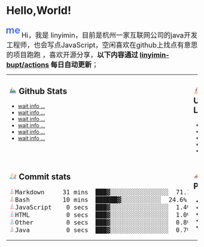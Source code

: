 # Hello,World!

<img src='https://github.com/linyimin-bupt/linyimin-bupt/blob/main/icons/about-dot-me.svg' width="36"/> <font size=4.5>Hi，我是 linyimin，目前是杭州一家互联网公司的java开发工程师，也会写点JavaScript，空闲喜欢在github上找点有意思的项目跑跑 ，喜欢开源分享，**以下内容通过 <a href="https://github.com/linyimin-bupt/linyimin-bupt/actions" target="_blank">linyimin-bupt/actions</a> 每日自动更新**；</font>

<table width="100%">
<tr>
<td valign="top" width="50%">

## <img src='https://github.com/linyimin-bupt/linyimin-bupt/blob/main/icons/jet-ski.svg' height="20px"> Github Stats

<!-- github stats starts -->
* <a href='' target='_blank'>wait info ...</a>
* <a href='' target='_blank'>wait info ...</a>
* <a href='' target='_blank'>wait info ...</a>
* <a href='' target='_blank'>wait info ...</a>
* <a href='' target='_blank'>wait info ...</a>
* <a href='' target='_blank'>wait info ...</a>
<!-- github stats ends -->

</td>
<td valign="top" width="50%">

## <img src='https://github.com/linyimin-bupt/linyimin-bupt/blob/main/icons/sup.svg' height="20px"> Most Used Language

<!-- Most Used Language starts -->
* <a href='' target='_blank'>wait info ...</a>
* <a href='' target='_blank'>wait info ...</a>
* <a href='' target='_blank'>wait info ...</a>
* <a href='' target='_blank'>wait info ...</a>
* <a href='' target='_blank'>wait info ...</a>
<!-- Most Used Language ends -->

</td>
</tr>
<tr>
<td valign="top" width="50%">

## <img src='https://github.com/linyimin-bupt/linyimin-bupt/blob/main/icons/catamaran.svg' height='20px'> Commit stats

<!-- Commit stats starts -->
<pre>
<img src='https://github.com/linyimin-bupt/linyimin-bupt/blob/main/icons/java-original-wordmark.svg' height='16px'><font size=4.5>Markdown     31 mins  ███▓░░░░░░░░░░░░░░░░  71.1%</size>
<img src='https://github.com/linyimin-bupt/linyimin-bupt/blob/main/icons/java-original-wordmark.svg' height='16px'><font size=4.5>Bash         10 mins  ██████▓░░░░░░░░░░░  24.6%</size>
<img src='https://github.com/linyimin-bupt/linyimin-bupt/blob/main/icons/java-original-wordmark.svg' height='16px'><font size=4.5>JavaScript    0 secs  ███▓░░░░░░░░░░░░░░░░  1.4%</size>
<img src='https://github.com/linyimin-bupt/linyimin-bupt/blob/main/icons/java-original-wordmark.svg' height='16px'><font size=4.5>HTML          0 secs  ███▓░░░░░░░░░░░░░░░░  1.0%</size>
<img src='https://github.com/linyimin-bupt/linyimin-bupt/blob/main/icons/java-original-wordmark.svg' height='16px'><font size=4.5>Other         0 secs  ███▓░░░░░░░░░░░░░░░░  0.8%</size>
<img src='https://github.com/linyimin-bupt/linyimin-bupt/blob/main/icons/java-original-wordmark.svg' height='16px'><font size=4.5>Java          0 secs  ███▓░░░░░░░░░░░░░░░░  0.7%</size>
</pre>

<!-- Commit stats ends -->

</td>
<td valign="top" width="50%">

## <img src='https://github.com/linyimin-bupt/linyimin-bupt/blob/main/icons/rafting.svg' height='20px'> Recent Pushed

<!-- Recent Pushed starts -->
* <a href='' target='_blank'>wait info ...</a> 
* <a href='' target='_blank'>wait info ...</a> 
* <a href='' target='_blank'>wait info ...</a> 
* <a href='' target='_blank'>wait info ...</a> 
* <a href='' target='_blank'>wait info ...</a> 
<!-- Recent Pushed ends -->

</td>
</tr>
</table>